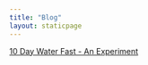 ```yaml
---
title: "Blog"
layout: staticpage
---
```


[10 Day Water Fast - An Experiment](blog/10%20Day%20Water%20Fast%20-%20An%20Experiment.md)
